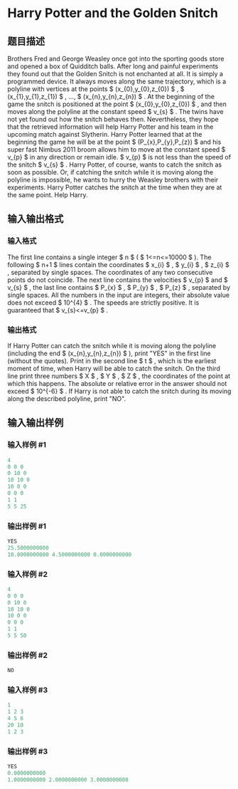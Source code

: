 # Harry Potter and the Golden Snitch

## 题目描述

Brothers Fred and George Weasley once got into the sporting goods store and opened a box of Quidditch balls. After long and painful experiments they found out that the Golden Snitch is not enchanted at all. It is simply a programmed device. It always moves along the same trajectory, which is a polyline with vertices at the points $ (x_{0},y_{0},z_{0}) $ , $ (x_{1},y_{1},z_{1}) $ , ..., $ (x_{n},y_{n},z_{n}) $ . At the beginning of the game the snitch is positioned at the point $ (x_{0},y_{0},z_{0}) $ , and then moves along the polyline at the constant speed $ v_{s} $ . The twins have not yet found out how the snitch behaves then. Nevertheless, they hope that the retrieved information will help Harry Potter and his team in the upcoming match against Slytherin. Harry Potter learned that at the beginning the game he will be at the point $ (P_{x},P_{y},P_{z}) $ and his super fast Nimbus 2011 broom allows him to move at the constant speed $ v_{p} $ in any direction or remain idle. $ v_{p} $ is not less than the speed of the snitch $ v_{s} $ . Harry Potter, of course, wants to catch the snitch as soon as possible. Or, if catching the snitch while it is moving along the polyline is impossible, he wants to hurry the Weasley brothers with their experiments. Harry Potter catches the snitch at the time when they are at the same point. Help Harry.

## 输入输出格式

### 输入格式

The first line contains a single integer $ n $ ( $ 1<=n<=10000 $ ). The following $ n+1 $ lines contain the coordinates $ x_{i} $ , $ y_{i} $ , $ z_{i} $ , separated by single spaces. The coordinates of any two consecutive points do not coincide. The next line contains the velocities $ v_{p} $ and $ v_{s} $ , the last line contains $ P_{x} $ , $ P_{y} $ , $ P_{z} $ , separated by single spaces. All the numbers in the input are integers, their absolute value does not exceed $ 10^{4} $ . The speeds are strictly positive. It is guaranteed that $ v_{s}<=v_{p} $ .

### 输出格式

If Harry Potter can catch the snitch while it is moving along the polyline (including the end $ (x_{n},y_{n},z_{n}) $ ), print "YES" in the first line (without the quotes). Print in the second line $ t $ , which is the earliest moment of time, when Harry will be able to catch the snitch. On the third line print three numbers $ X $ , $ Y $ , $ Z $ , the coordinates of the point at which this happens. The absolute or relative error in the answer should not exceed $ 10^{-6} $ . If Harry is not able to catch the snitch during its moving along the described polyline, print "NO".

## 输入输出样例

### 输入样例 #1

```cpp
4
0 0 0
0 10 0
10 10 0
10 0 0
0 0 0
1 1
5 5 25

```
### 输出样例 #1

```cpp
YES
25.5000000000
10.0000000000 4.5000000000 0.0000000000

```
### 输入样例 #2

```cpp
4
0 0 0
0 10 0
10 10 0
10 0 0
0 0 0
1 1
5 5 50

```
### 输出样例 #2

```cpp
NO

```
### 输入样例 #3

```cpp
1
1 2 3
4 5 6
20 10
1 2 3

```
### 输出样例 #3

```cpp
YES
0.0000000000
1.0000000000 2.0000000000 3.0000000000

```

